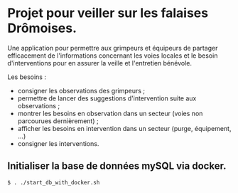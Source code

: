 # Projet pour veiller sur les falaises Drômoises.

Une application pour permettre aux grimpeurs et équipeurs de partager efficacement de l'informations concernant les voies locales et le besoin d'interventions pour en assurer la veille et l'entretien bénévole.

Les besoins :
- consigner les observations des grimpeurs ;
- permettre de lancer des suggestions d'intervention suite aux observations ;
- montrer les besoins en observation dans un secteur (voies non parcourues dernièrement) ;
- afficher les besoins en intervention dans un secteur (purge, équipement, ...)
- consigner les interventions.

## Initialiser la base de données mySQL via docker.

``` $ . ./start_db_with_docker.sh ```

